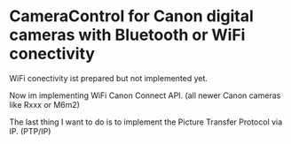 # CameraControl for Canon digital cameras with Bluetooth or WiFi conectivity

WiFi conectivity ist prepared but not implemented yet.

Now im implementing WiFi Canon Connect API. (all newer Canon cameras like Rxxx or M6m2)

The last thing I want to do is to implement the Picture Transfer Protocol via IP. (PTP/IP)
